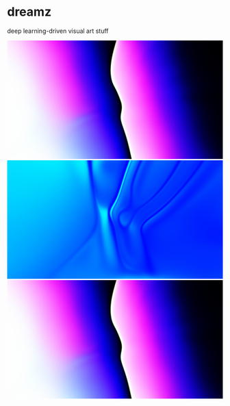 # dreamz
deep learning-driven visual art stuff

![](examples/eg1.png)
![](examples/eg2.png)
![](examples/eg3.png)